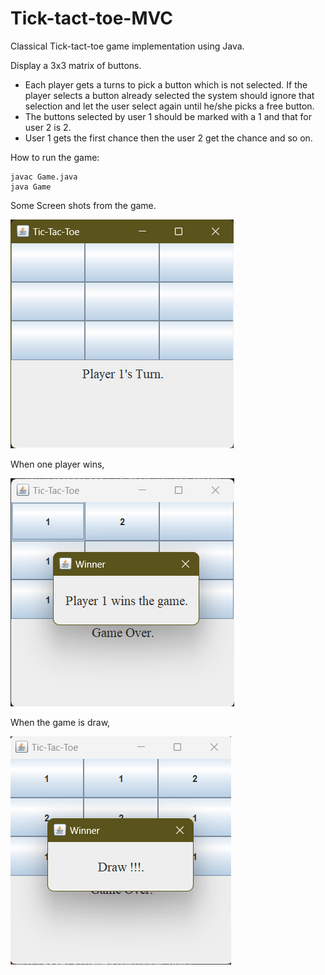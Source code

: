 # Tick-tact-toe-MVC
Classical Tick-tact-toe game implementation using Java.

Display a 3x3 matrix of buttons. 
- Each player gets a turns to pick a button which is not selected. If the player selects a button already selected the system should ignore that selection and let the user select again until he/she picks a free button. 
- The buttons selected by user 1 should be marked with a 1 and that for user 2 is 2. 
- User 1 gets the first chance then the user 2 get the chance and so on.

How to run the game:
``` 
javac Game.java 
java Game 
```

Some Screen shots from the game.

![Game Window](/assets/Game%20window.png)

When one player wins,

![Game Window](/assets/Player%20Wins.png)

When the game is draw,

![Game Window](/assets/Draw.png)
